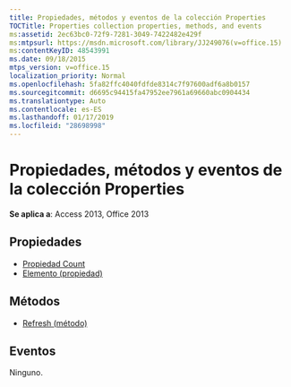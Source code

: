 ```yaml
---
title: Propiedades, métodos y eventos de la colección Properties
TOCTitle: Properties collection properties, methods, and events
ms:assetid: 2ec63bc0-72f9-7281-3049-7422482e429f
ms:mtpsurl: https://msdn.microsoft.com/library/JJ249076(v=office.15)
ms:contentKeyID: 48543991
ms.date: 09/18/2015
mtps_version: v=office.15
localization_priority: Normal
ms.openlocfilehash: 5fa82ffc4040fdfde8314c7f97600adf6a8b0157
ms.sourcegitcommit: d6695c94415fa47952ee7961a69660abc0904434
ms.translationtype: Auto
ms.contentlocale: es-ES
ms.lasthandoff: 01/17/2019
ms.locfileid: "28698998"
---
```

# <a name="properties-collection-properties-methods-and-events"></a>Propiedades, métodos y eventos de la colección Properties

**Se aplica a**: Access 2013, Office 2013

## <a name="properties"></a>Propiedades

- [Propiedad Count](count-property-ado.md)
- [Elemento (propiedad)](item-property-ado.md)

## <a name="methods"></a>Métodos

- [Refresh (método)](refresh-method-ado.md)

## <a name="events"></a>Eventos

Ninguno.

